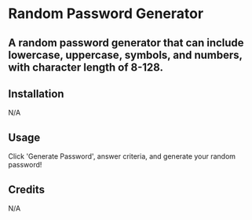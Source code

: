 # Random Password Generator
## A random password generator that can include lowercase, uppercase, symbols, and numbers, with character length of 8-128.

## Installation 
N/A

## Usage
Click 'Generate Password', answer criteria, and generate your random password!

## Credits
N/A

